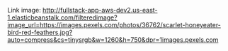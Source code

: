 Link image: http://fullstack-app-aws-dev2.us-east-1.elasticbeanstalk.com/filteredimage?image_url=https://images.pexels.com/photos/36762/scarlet-honeyeater-bird-red-feathers.jpg?auto=compress&cs=tinysrgb&w=1260&h=750&dpr=1images.pexels.com
